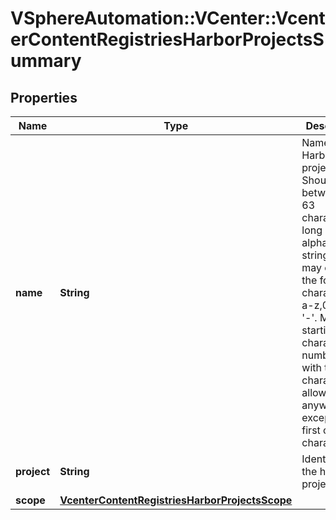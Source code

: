 # VSphereAutomation::VCenter::VcenterContentRegistriesHarborProjectsSummary

## Properties
Name | Type | Description | Notes
------------ | ------------- | ------------- | -------------
**name** | **String** | Name of the Harbor project. Should be between 1-63 characters long alphanumeric string and may contain the following characters: a-z,0-9, and &#39;-&#39;. Must be starting with characters or numbers, with the &#39;-&#39; character allowed anywhere except the first or last character. | 
**project** | **String** | Identifier of the harbor project. | 
**scope** | [**VcenterContentRegistriesHarborProjectsScope**](VcenterContentRegistriesHarborProjectsScope.md) |  | 


